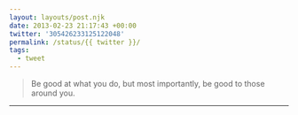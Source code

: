 ```yaml
---
layout: layouts/post.njk
date: 2013-02-23 21:17:43 +00:00
twitter: '305426233125122048'
permalink: /status/{{ twitter }}/
tags: 
  - tweet
---
```


> Be good at what you do, but most importantly, be good to those around you.

---
